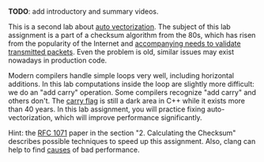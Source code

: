 **TODO**: add introductory and summary videos.

This is a second lab about [auto vectorization](https://llvm.org/docs/Vectorizers.html). The subject of this lab assignment is a part of a checksum algorithm from the 80s, which has risen from the popularity of the Internet and [accompanying needs to validate transmitted packets](https://www.alpharithms.com/internet-checksum-calculation-steps-044921/). Even the problem is old, similar issues may exist nowadays in production code.

Modern compilers handle simple loops very well, including horizontal additions. In this lab computations inside the loop are slightly more difficult: we do an "add carry" operation. Some compilers recognize "add carry" and others don't. The [carry flag](https://en.wikipedia.org/wiki/Binary_number#Binary_arithmetic) is still a dark area in C++ while it exists more than 40 years. In this lab assignment, you will practice fixing auto-vectorization, which will improve performance significantly.

Hint: the [RFC 1071](http://www.faqs.org/rfcs/rfc1071.html) paper in the section "2. Calculating the Checksum" describes possible techniques to speed up this assignment. Also, clang can help to find [causes](https://llvm.org/docs/Vectorizers.html#diagnostics) of bad performance.
